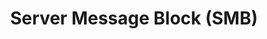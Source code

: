 ---
title: "Server Message Block (SMB)"
linkTitle: "SMB"
description: "Configuring and troubleshooting SMB shares."
weight: 1
type: docs
---